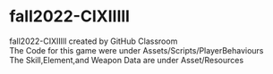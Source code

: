 # fall2022-CIXIIIll
fall2022-CIXIIIll created by GitHub Classroom <br />
The Code for this game were under Assets/Scripts/PlayerBehaviours <br />
The Skill,Element,and Weapon Data are under Asset/Resources <br />
